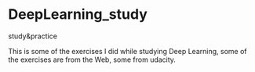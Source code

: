 # DeepLearning_study
study&amp;practice

This is some of the exercises I did while studying Deep Learning, some of the exercises are from the Web, some from udacity.
